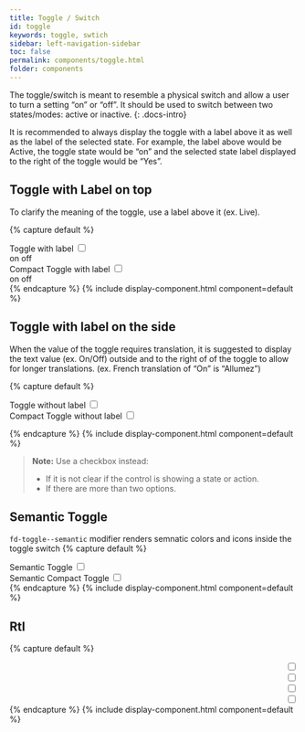 ```yaml
---
title: Toggle / Switch
id: toggle
keywords: toggle, swtich
sidebar: left-navigation-sidebar
toc: false
permalink: components/toggle.html
folder: components
---
```


The toggle/switch is meant to resemble a physical switch and allow a user to turn a setting “on” or “off”. It should be used to switch between two states/modes: active or inactive.
{: .docs-intro}

It is recommended to always display the toggle with a label above it as well as the label of the selected state. For example, the label above would be Active, the toggle state would be “on” and the selected state label displayed to the right of the toggle would be “Yes”.


## Toggle with Label on top
To clarify the meaning of the toggle, use a label above it (ex. Live).

{% capture default %}
<div class="fd-form-group">
    <div class="fd-form-item">
        <label class="fd-form-label">Toggle with label</label>
        <label class="fd-form-label fd-form-label--toggle">
            <span class="fd-toggle">
                <input class="fd-toggle__input" type="checkbox" name="" value="" id="y21YO3911">
                <div class="fd-toggle__wrapper">
                    <div class="fd-toggle__inner">
                        <span class="fd-toggle__label fd-toggle__label--on">on</span>
                        <span class="fd-toggle__switch" role="presentation"></span>
                        <span class="fd-toggle__label fd-toggle__label--off">off</span>
                    </div>
                </div>
            </span>
        </label>
    </div>
    <div class="fd-form-item">
        <label class="fd-form-label">Compact Toggle with label</label>
        <label class="fd-form-label fd-form-label--toggle">
            <span class="fd-toggle fd-toggle--compact">
                <input class="fd-toggle__input" type="checkbox" name="" value="" id="y21YO3911">
                <div class="fd-toggle__wrapper">
                    <div class="fd-toggle__inner">
                        <span class="fd-toggle__label fd-toggle__label--on">on</span>
                        <span class="fd-toggle__switch" role="presentation"></span>
                        <span class="fd-toggle__label fd-toggle__label--off">off</span>
                    </div>
                </div>
            </span>
        </label>
    </div>
</div>
{% endcapture %}
{% include display-component.html component=default %}

## Toggle with label on the side
When the value of the toggle requires translation, it is suggested to display the text value (ex. On/Off) outside and to the right of of the toggle to allow for longer translations.  (ex. French translation of “On” is “Allumez”)

{% capture default %}
<div class="fd-form-group">
    <div class="fd-form-item">
        <label class="fd-form-label">Toggle without label</label>
        <label class="fd-form-label fd-form-label--toggle">
            <span class="fd-toggle fd-toggle--no-label">
                <input class="fd-toggle__input" type="checkbox" name="" value="" id="y21YO3251">
                <div class="fd-toggle__wrapper">
                    <div class="fd-toggle__inner">
                        <span class="fd-toggle__switch" role="presentation"></span>
                    </div>
                </div>
            </span>
        </label>
    </div>
    <div class="fd-form-item">
        <label class="fd-form-label">Compact Toggle without label</label>
        <label class="fd-form-label fd-form-label--toggle">
            <span class="fd-toggle fd-toggle--no-label fd-toggle--compact">
                <input class="fd-toggle__input" type="checkbox" name="" value="" id="y21YO3431">
                <div class="fd-toggle__wrapper">
                    <div class="fd-toggle__inner">
                        <span class="fd-toggle__switch" role="presentation"></span>
                    </div>
                </div>
            </span>
        </label>
    </div>
</div>

{% endcapture %}
{% include display-component.html component=default %}

> **Note:** Use a checkbox instead: 
> -	If it is not clear if the control is showing a state or action. 
> -	If there are more than two options.

## Semantic Toggle
`fd-toggle--semantic` modifier renders semnatic colors and icons inside the toggle switch
{% capture default %}
<div class="fd-form-group">
    <div class="fd-form-item">
        <label class="fd-form-label">Semantic Toggle</label>
        <label class="fd-form-label fd-form-label--toggle">
            <span class="fd-toggle fd-toggle--semantic">
                <input class="fd-toggle__input" type="checkbox" name="" value="" id="y21YO3251">
                <div class="fd-toggle__wrapper">
                    <div class="fd-toggle__inner">
                        <span class="fd-toggle__label fd-toggle__icon--on fd-toggle__icon sap-icon--accept"></span>
                        <span class="fd-toggle__switch" role="presentation"></span>
                        <span class="fd-toggle__label fd-toggle__icon--off fd-toggle__icon sap-icon--decline"></span>
                    </div>
                </div>
            </span>
        </label>
    </div>
    <div class="fd-form-item">
        <label class="fd-form-label">Semantic Compact Toggle</label>
        <label class="fd-form-label fd-form-label--toggle">
            <span class="fd-toggle fd-toggle--semantic fd-toggle--compact">
                <input class="fd-toggle__input" type="checkbox" name="" value="" id="y21YO3431">
                <div class="fd-toggle__wrapper">
                    <div class="fd-toggle__inner">
                        <span class="fd-toggle__label fd-toggle__icon--on fd-toggle__icon sap-icon--accept"></span>
                        <span class="fd-toggle__switch" role="presentation"></span>
                        <span class="fd-toggle__label fd-toggle__icon--off fd-toggle__icon sap-icon--decline"></span>
                    </div>
                </div>
            </span>
        </label>
    </div>
</div>
{% endcapture %}
{% include display-component.html component=default %}

## Rtl

{% capture default %}
<div dir="rtl">
    <label class="fd-form-label fd-form-label--toggle" >
        <span class="fd-toggle fd-toggle--semantic" >
            <input class="fd-toggle__input" type="checkbox" name="" value="" id="y21YO3911">
            <div class="fd-toggle__wrapper">
                <div class="fd-toggle__inner">
                    <span class="fd-toggle__label fd-toggle__icon--on fd-toggle__icon sap-icon--accept"></span>
                    <span class="fd-toggle__switch" role="presentation"></span>
                    <span class="fd-toggle__label fd-toggle__icon--off fd-toggle__icon sap-icon--decline"></span>
                </div>
            </div>
        </span>
    </label>
    <label class="fd-form-label fd-form-label--toggle">
        <span class="fd-toggle fd-toggle--semantic fd-toggle--compact" >
            <input class="fd-toggle__input" type="checkbox" name="" value="" id="y21YO3911">
            <div class="fd-toggle__wrapper">
                <div class="fd-toggle__inner">
                   <span class="fd-toggle__label fd-toggle__icon--on fd-toggle__icon sap-icon--accept"></span>
                   <span class="fd-toggle__switch" role="presentation"></span>
                   <span class="fd-toggle__label fd-toggle__icon--off fd-toggle__icon sap-icon--decline"></span>
               </div>
            </div>
        </span>
    </label>
    <label class="fd-form-label fd-form-label--toggle">
        <span class="fd-toggle fd-toggle--no-label fd-toggle--compact" >
            <input class="fd-toggle__input" type="checkbox" name="" value="" id="y21YO3911">
            <div class="fd-toggle__wrapper">
                <div class="fd-toggle__inner">
                   <span class="fd-toggle__switch" role="presentation"></span>
               </div>
            </div>
        </span>
    </label>
    <label class="fd-form-label fd-form-label--toggle">
        <span class="fd-toggle fd-toggle--no-label" >
            <input class="fd-toggle__input" type="checkbox" name="" value="" id="y21YO3911">
            <div class="fd-toggle__wrapper">
                <div class="fd-toggle__inner">
                   <span class="fd-toggle__switch" role="presentation"></span>
               </div>
            </div>
        </span>
    </label>
</div>
{% endcapture %}
{% include display-component.html component=default %}
